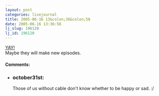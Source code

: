 ```yaml
---
layout: post
categories: livejournal
title: 2005-06-16 13&colon;36&colon;58
date: 2005-06-16 13:36:58
lj_slug: 196120
lj_id: 196120
---
```

[YAY!  
](http://www.tv.com/story/story.html&story_id=335) Maybe they will make new episodes.


<div id="comments"><h4>Comments:</h4><div class="lj-comments"><ul>
<li><h3>october31st: </h3>
<a id="comment-439"></a>
<p>Those of us without cable don't know whether to be happy or sad. :/</p>
</li>
</ul></div></div>
